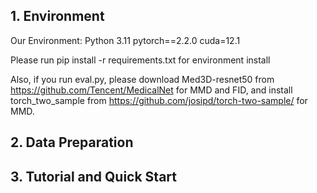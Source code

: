 ## 1. Environment

Our Environment: 
Python 3.11
pytorch==2.2.0
cuda=12.1

Please run pip install -r requirements.txt for environment install

Also, if you run eval.py, please download Med3D-resnet50 from https://github.com/Tencent/MedicalNet for MMD and FID, and install torch_two_sample from https://github.com/josipd/torch-two-sample/ for MMD.



## 2. Data Preparation




## 3. Tutorial and Quick Start


